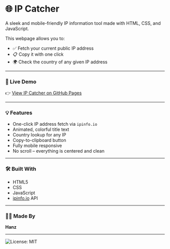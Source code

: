# 🌐 IP Catcher

A sleek and mobile-friendly IP information tool made with HTML, CSS, and JavaScript.

This webpage allows you to:
- ✅ Fetch your current public IP address
- 📋 Copy it with one click
- 🌍 Check the country of any given IP address

---

### 🔗 Live Demo

👉 [View IP Catcher on GitHub Pages](https://mwamwam.github.io/IP-Catcher/)

---

### 💡 Features

- One-click IP address fetch via `ipinfo.io`
- Animated, colorful title text
- Country lookup for any IP
- Copy-to-clipboard button
- Fully mobile responsive
- No scroll – everything is centered and clean

---

### 🛠 Built With

- HTML5  
- CSS  
- JavaScript
- [ipinfo.io](https://ipinfo.io) API  

---

### 🧑‍🎨 Made By

**Hanz**

---

![License: MIT](https://img.shields.io/badge/License-MIT-yellow.svg)
